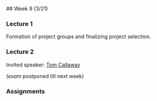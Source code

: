 <div class="week">

<div class="week_heading" markdown="1">
## Week 9 (3/21)
</div>

<div class="column_materials"  markdown="1">

### Lecture 1

Formation of project groups and finalizing project selection.

### Lecture 2

Invited speaker: [Tom Callaway](https://www.linkedin.com/in/spotfoss/)

(_exam_ postponed till next week)

</div>

<div class="column_assign"  markdown="1">

### Assignments



</div>
</div>
